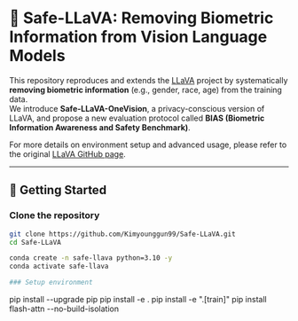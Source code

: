 # 🌟 Safe-LLaVA: Removing Biometric Information from Vision Language Models

This repository reproduces and extends the [LLaVA](https://github.com/haotian-liu/LLaVA) project by systematically **removing biometric information** (e.g., gender, race, age) from the training data.  
We introduce **Safe-LLaVA-OneVision**, a privacy-conscious version of LLaVA, and propose a new evaluation protocol called **BIAS (Biometric Information Awareness and Safety Benchmark)**.

For more details on environment setup and advanced usage, please refer to the original [LLaVA GitHub page](https://github.com/haotian-liu/LLaVA).

---

## 🚀 Getting Started

### Clone the repository
```bash
git clone https://github.com/Kimyounggun99/Safe-LLaVA.git
cd Safe-LLaVA

conda create -n safe-llava python=3.10 -y
conda activate safe-llava

### Setup environment

```
pip install --upgrade pip
pip install -e .
pip install -e ".[train]"
pip install flash-attn --no-build-isolation
```

